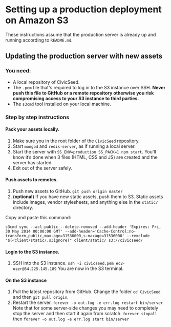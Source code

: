 # Setting up a production deployment on Amazon S3

These instructions assume that the production server is already up and running according to `README.md`.

## Updating the production server with new assets

### You need:

* A local repository of CivicSeed.
* The `.pem` file that's required to log in to the S3 instance over SSH. **Never push this file to GitHub or a remote repository otherwise you risk compromising access to your S3 instance to third parties.**
* The `s3cmd` tool installed on your local machine.

### Step by step instructions

#### Pack your assets locally.

1. Make sure you in the root folder of the `CivicSeed` repository.
2. Start `mongod` and `redis-server`, as if running a local server.
3. Start the server with `SS_ENV=production SS_PACK=1 npm start`. You’ll know it’s done when 3 files (HTML, CSS and JS) are created and the server has started.
4. Exit out of the server safely.

#### Push assets to remotes.

1. Push new assets to GitHub. `git push origin master`
2. **(optional)** If you have new static assets, push them to S3. Static assets include images, vendor stylesheets, and anything else in the `static/` directory.

Copy and paste this command:

	s3cmd sync --acl-public --delete-removed --add-header 'Expires: Fri, 30 May 2014 00:00:00 GMT' --add-header='Cache-Control:no-transform,public,max-age=31536000,s-maxage=31536000' --rexclude "$(<client/static/.s3ignore)" client/static/ s3://civicseed/

#### Login to the S3 instance.

1. SSH into the S3 instance. `ssh -i civicseed.pem ec2-user@54.225.145.189` You are now in the S3 terminal.

#### On the S3 instance

1. Pull the latest repository from GitHub. Change the folder `cd CivicSeed` and then `git pull origin`.
2. Restart the server. `forever -o out.log -e err.log restart bin/server` Note that for some server-side changes you may need to completely stop the server and then start it again from scratch. `forever stopall` then `forever -o out.log -e err.log start bin/server`
